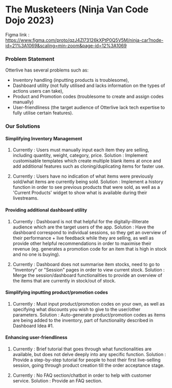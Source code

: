 # The Musketeers (Ninja Van Code Dojo 2023)

Figma link : https://www.figma.com/proto/qzJ4Zl73126kXPtP0Q5V5M/ninja-car?node-id=21%3A1069&scaling=min-zoom&page-id=12%3A1069

### Problem Statement 
Otterlive has several problems such as:
- Inventory handling (inputting products is troublesome),
- Dashboard utility (not fully utilised and lacks information on the types of actions users can take), 
- Product and Promotion codes (troublesome to create and assign codes manually) 
- User-friendliness (the target audience of Otterlive lack tech expertise to fully utilise certain features). 

### Our Solutions 

#### Simplifying Inventory Management 
1. Currently : Users must manually input each item they are selling, including quantity, weight, category, price.
   Solution : Implement customisable templates which create multiple blank items at once and add additional features such as cloning/duplicating items for faster use.

2. Currently : Users have no indication of what items were previously sold/what items are currently being sold.
   Solution : Implement a history function in order to see previous products that were sold, as well as a 'Current Products' widget to show what is available during their livestreams.

#### Providing additional dashboard utility
1. Currently : Dashboard is not that helpful for the digitally-illiterate audience which are the target users of the app.
   Solution : Have the dashboard correspond to individual sessions, so they get an overview of their performance + live feedback while they are selling, as well as provide other helpful recommendations in order to maximise their revenue (eg. generates a promotion code for an item that is high in stock and no one is buying).

2. Currently : Dashboard does not summarise item stocks, need to go to "Inventory" or "Session" pages in order to view current stock.
   Solution : Merge the session/dashboard functionalities to provide an overview of the items that are currently in stock/out of stock.
   
#### Simplifying inputting product/promotion codes
1. Currently : Must input product/promotion codes on your own, as well as specifying what discounts you wish to give to the user/other parameters.
   Solution : Auto-generate product/promotion codes as items are being added to the inventory, part of functionality described in Dashboard Idea #1.
   
#### Enhancing user-friendliness
1. Currently : Brief tutorial that goes through what functionalities are available, but does not delve deeply into any specific function.
   Solution : Provide a step-by-step tutorial for people to host their first live-selling session, going through product creation till the order acceptance stage.
   
2. Currently : No FAQ section/chatbot in order to help with customer service.
   Solution : Provide an FAQ section.
